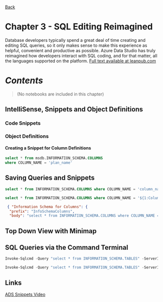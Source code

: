 [Back](../readme.md)

# Chapter 3 - SQL Editing Reimagined
Database developers typically spend a great deal of time creating and editing SQL queries, so it only makes sense to make this experience as helpful, convenient and productive as possible. Azure Data Studio has truly reimagined how developers interact with SQL coding, and for that matter, all the languages supported on the platform. [Full text available at leanpub.com](https://leanpub.com/hands-on-ads)

# ***Contents***
> (No notebooks are included in this chapter)

## IntelliSense, Snippets and Object Definitions

### Code Snippets

### Object Definitions

#### Creating a Snippet for Column Definitions

``` sql
select * from msdb.INFORMATION_SCHEMA.COLUMNS 
where COLUMN_NAME = 'plan_name'
```

## Saving Queries and Snippets

```sql
select * from INFORMATION_SCHEMA.COLUMNS where COLUMN_NAME = 'column_name'
```

```sql
select * from INFORMATION_SCHEMA.COLUMNS where COLUMN_NAME = '${1:ColumnName}'
```

```json
 { "Information Schema for Columns": {
  "prefix": "InfoSchemaColumns",
  "body": "select * from INFORMATION_SCHEMA.COLUMNS where COLUMN_NAME = '${1:ColumnName}'" } }
```

## Top Down View with Minimap

## SQL Queries via the Command Terminal

```powershell
Invoke-Sqlcmd -Query "select * from INFORMATION_SCHEMA.TABLES" -ServerInstance "localhost"
```

```powershell
Invoke-Sqlcmd -Query "select * from INFORMATION_SCHEMA.TABLES" -ServerInstance "localhost" | export-csv -Delimiter ',' -Path "tables.csv" -NoTypeInformation
```

## Links
[ADS Snippets Video](https://youtu.be/WSjKuqbvKjo)